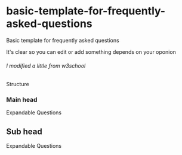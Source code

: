 # basic-template-for-frequently-asked-questions
Basic template for frequently asked questions

It's clear so you can edit or add something depends on your oponion

###### I modified a little from w3school 

Structure

### Main head

Expandable Questions

## Sub head

Expandable Questions
